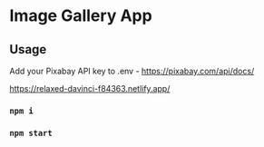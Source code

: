 # Image Gallery App

## Usage
Add your Pixabay API key to .env - https://pixabay.com/api/docs/

https://relaxed-davinci-f84363.netlify.app/

### `npm i`

### `npm start`

